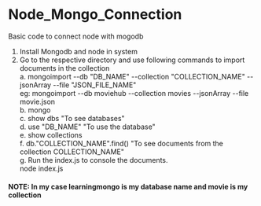 # Node_Mongo_Connection
Basic code to connect node with mogodb

1. Install Mongodb and node in system
2. Go to the respective directory and use following commands to import documents in the collection<br>
a. mongoimport --db "DB_NAME" --collection "COLLECTION_NAME" --jsonArray --file "JSON_FILE_NAME"<br>
eg: mongoimport --db moviehub --collection movies --jsonArray --file movie.json<br>
b. mongo<br>
c. show dbs  "To see databases"<br>
d. use "DB_NAME" "To use the database"<br>
e. show collections<br>
f. db."COLLECTION_NAME".find()   "To see documents from the collection COLLECTION_NAME"<br>
g. Run the index.js to console the documents.<br>
    node index.js<br>

#### NOTE: In my case learningmongo is my database name and movie is my  collection
